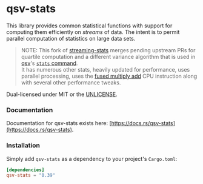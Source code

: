 # qsv-stats

This library provides common statistical functions with support for computing them
efficiently on *streams* of data. The intent is to permit parallel computation of
statistics on large data sets.

> NOTE: This fork of [streaming-stats](https://github.com/BurntSushi/rust-stats) merges 
pending upstream PRs for quartile computation and a different variance algorithm 
that is used in [qsv](https://github.com/dathere/qsv)'s [`stats` command](https://github.com/dathere/qsv/blob/master/README.md#stats_deeplink).  
It has numerous other stats, heavily updated for performance, uses parallel processing,
uses the [fused multiply add](https://en.wikipedia.org/wiki/Multiply%E2%80%93accumulate_operation#Fused_multiply%E2%80%93add) CPU instruction along with several other performance tweaks.

Dual-licensed under MIT or the [UNLICENSE](http://unlicense.org).


### Documentation

Documentation for qsv-stats exists here:
[https://docs.rs/qsv-stats](https://docs.rs/qsv-stats).


### Installation

Simply add `qsv-stats` as a dependency to your project's `Cargo.toml`:

```toml
[dependencies]
qsv-stats = "0.39"
```
